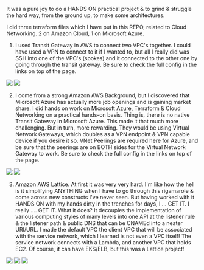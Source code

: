 It was a pure joy to do a HANDS ON practical project & to grind & struggle the hard way, from the ground up, to make some architectures.

I did three terraform files which I have put in this REPO, related to Cloud Networking. 2 on Amazon Cloud, 1 on Microsoft Azure.

1. I used Transit Gateway in AWS to connect two VPC's together. I could have used a VPN to connect to it if I wanted to, but all I really did was SSH into one of the VPC's (spokes) and it connected to the other one by going through the transit gateway. Be sure to check the full config in the links on top of the page.

![](images/terraform_1_pings.png)
![](images/terraform_1_iaas.png)

2. I come from a strong Amazon AWS Background, but I discovered that Microsoft Azure has actually more job openings and is gaining market share. I did hands on work on Microsoft Azure, Terraform & Cloud Networking on a practical hands-on basis. Thing is, there is no native Transit Gateway in Microsoft Azure. This made it that much more challenging. But in turn, more rewarding. They would be using Virtual Network Gateways, which doubles as a VPN endpoint & VPN capable device if you desire it so. VNet Peerings are required here for Azure, and be sure that the peerings are on BOTH sides for the Virtual Network Gateway to work. Be sure to check the full config in the links on top of the page.

![](images/terraform_2_pings.png)
![](images/terraform_2_iaas.png)

3. Amazon AWS Lattice. At first it was very very hard. I'm like how the hell is it simplifying ANYTHING when I have to go through this rigamarole & come across new constructs I've never seen. But having worked with it HANDS ON with my hands dirty in the trenches for days, I ... GET IT. I really .... GET IT. What it does? It decouples the implementation of various computing styles of many levels into one API at the listener rule & the listener path & public DNS that can be CNAMEd into a neater URI/URL. I made the default VPC the client VPC that will be associated with the service network, which I learned is not even a VPC itself! The service network connects with a Lambda, and another VPC that holds EC2. Of course, it can have EKS/ELB, but this was a Lattice project!

![](images/terraform_3_pings.png)
![](images/terraform_3_pings_2.png)
![](images/terraform_3_iaas.png)
